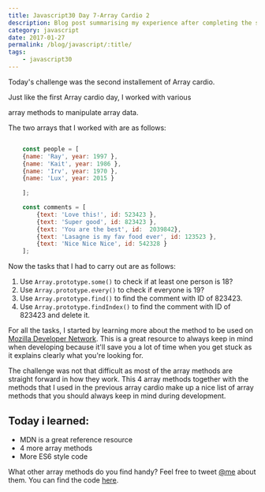```yaml
--- 
title: Javascript30 Day 7-Array Cardio 2
description: Blog post summarising my experience after completing the seventh day of 30 days of Javascript challenges
category: javascript
date: 2017-01-27
permalink: /blog/javascript/:title/
tags: 
    - javascript30
---
```


Today's challenge was the second installement of Array cardio.

Just like the first Array cardio day, I worked with various 
<!--more-->
array methods to manipulate array data.


The two arrays that I worked with are as follows:

```javascript

    const people = [
    {name: 'Ray', year: 1997 },
    {name: 'Kait', year: 1986 },
    {name: 'Irv', year: 1970 },
    {name: 'Lux', year: 2015 }
    
    ];

    const comments = [
        {text: 'Love this!', id: 523423 },
        {text: 'Super good', id: 823423 },
        {text: 'You are the best', id:  2039842},
        {text: 'Lasagne is my fav food ever', id: 123523 },
        {text: 'Nice Nice Nice', id: 542328 }
    ];

```
Now the tasks that I had to carry out are as follows: 

1. Use ``` Array.prototype.some() ``` to check if at least one person is 18?
2. Use ``` Array.prototype.every() ``` to check if everyone is 19?
3. Use ``` Array.prototype.find() ``` to find the comment with ID of 823423.
4. Use ``` Array.prototype.findIndex() ``` to find the comment with ID of 823423 and delete it.

For all the tasks, I started by learning more about the method to be used on [Mozilla Developer Network](https://developer.mozilla.org/en-US/). 
This is a great resource to always keep in mind when developing because it'll save you a lot of time when you get stuck as it explains clearly what
you're looking for. 

The challenge was not that difficult as most of the array methods are straight forward in how they work. This 4 array methods together with the 
methods that I used in the previous array cardio make up a nice list of array methods that you should always keep in mind during development.

<h2>Today i learned:</h2>

- MDN is a great reference resource
- 4 more array methods
- More ES6 style code


What other array methods do you find handy? Feel free to tweet <a href="https://twitter.com/{{site.twitter_username}}" target="_blank" title="Twitter">@me</a> about them.
You can find the code <a href="https://github.com/Rayhatron/Exploring-Javascript/tree/master/07%20-%20Array%20cardio%202" target="_blank" title="Github repo">here</a>.
